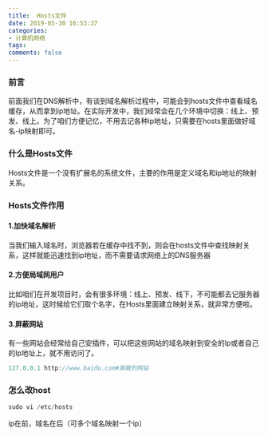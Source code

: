 ```yaml
---
title:  Hosts文件
date: 2019-05-30 16:53:37
categories:
- 计算机网络
tags:
comments: false
---
```


### 前言
前面我们在DNS解析中，有谈到域名解析过程中，可能会到hosts文件中查看域名缓存，从而拿到ip地址。在实际开发中，我们经常会在几个环境中切换：线上、预发、线上。为了咱们方便记忆，不用去记各种ip地址，只需要在hosts里面做好域名-ip映射即可。

### 什么是Hosts文件
Hosts文件是一个没有扩展名的系统文件，主要的作用是定义域名和ip地址的映射关系。

### Hosts文件作用

#### 1.加快域名解析
当我们输入域名时，浏览器若在缓存中找不到，则会在hosts文件中查找映射关系，这样就能迅速找到ip地址，而不需要请求网络上的DNS服务器

#### 2.方便局域网用户
比如咱们在开发项目时，会有很多环境：线上、预发、线下，不可能都去记服务器的ip地址，这时候给它们取个名字，在Hosts里面建立映射关系，就非常方便啦。

#### 3.屏蔽网站
有一些网站会经常给自己安插件，可以把这些网站的域名映射到安全的Ip或者自己的Ip地址上，就不用访问了。

```javascript
127.0.0.1 http://www.baidu.com#屏蔽的网站 
```

### 怎么改host

```javascript
sudo vi /etc/hosts
```
ip在前，域名在后（可多个域名映射一个ip）